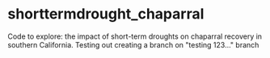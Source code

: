 # shorttermdrought_chaparral
Code to explore: the impact of short-term droughts on chaparral recovery in southern California. 
Testing out creating a branch on "testing 123..." branch
